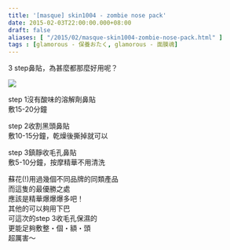 ```yaml
---
title: '[masque] skin1004 - zombie nose pack'
date: 2015-02-03T22:00:00.000+08:00
draft: false
aliases: [ "/2015/02/masque-skin1004-zombie-nose-pack.html" ]
tags : [glamorous - 保養おたく, glamorous - 面膜魂]
---
```


3 step鼻貼，為甚麼都那麼好用呢？  

![](/images/skin1004zombienose.jpg)

step 1沒有酸味的溶解劑鼻貼  
敷15-20分鐘  
  
step 2收割黑頭鼻貼  
敷10-15分鐘，乾燥後撕掉就可以  
  
step 3鎮靜收毛孔鼻貼  
敷5-10分鐘，按摩精華不用清洗  
  
蘇花(!)用過幾個不同品牌的同類產品  
而這隻的最優勝之處  
應該是精華爆爆爆多吧！  
其他的可以夠用下巴  
可這次的step 3收毛孔保濕的  
更能足夠敷整・個・額・頭  
超厲害～
